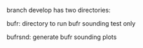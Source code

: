 branch develop has two directories:

bufr: directory to run bufr sounding test only

bufrsnd: generate bufr sounding plots
